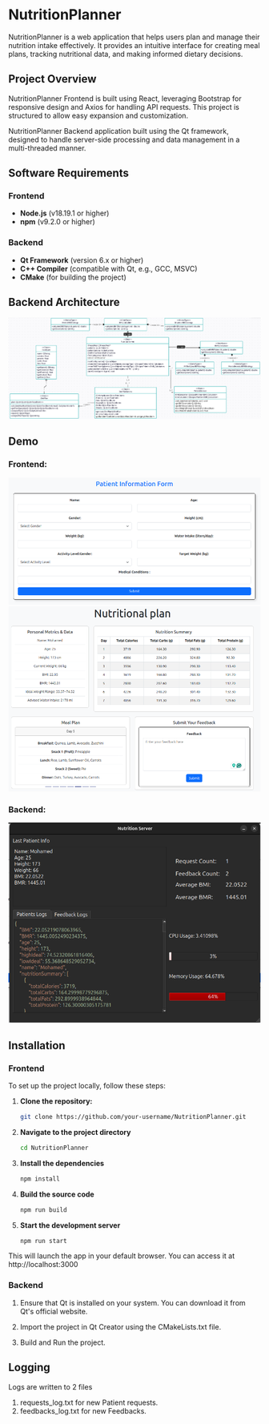 
# NutritionPlanner

NutritionPlanner is a web application that helps users plan and manage their nutrition intake effectively. It provides an intuitive interface for creating meal plans, tracking nutritional data, and making informed dietary decisions.

## Project Overview

NutritionPlanner Frontend is built using React, leveraging Bootstrap for responsive design and Axios for handling API requests. This project is structured to allow easy expansion and customization.

NutritionPlanner Backend application built using the Qt framework, designed to handle server-side processing and data management in a multi-threaded manner.

## Software Requirements

### Frontend
- **Node.js** (v18.19.1 or higher)
- **npm** (v9.2.0 or higher)

### Backend
- **Qt Framework** (version 6.x or higher)
- **C++ Compiler** (compatible with Qt, e.g., GCC, MSVC)
- **CMake** (for building the project)


## Backend Architecture

![Screenshot of the Application](Images/arch.png)


## Demo

### Frontend:

![Screenshot of the Application](Images/front1.png)
![Screenshot of the Application](Images/front2.png)

### Backend:
![Screenshot of the Application](Images/back.png)


## Installation

### Frontend

To set up the project locally, follow these steps:

1. **Clone the repository:**

   ```bash
   git clone https://github.com/your-username/NutritionPlanner.git
    ```

2. **Navigate to the project directory**
    ```bash
    cd NutritionPlanner
    ```

3. **Install the dependencies**
    ```bash
    npm install
    ```

4. **Build the source code**
    ```bash
    npm run build
    ```


5. **Start the development server**
    ```bash
    npm run start
    ```

This will launch the app in your default browser. You can access it at http://localhost:3000

### Backend

1. Ensure that Qt is installed on your system. You can download it from Qt's official website.

2. Import the project in Qt Creator using the CMakeLists.txt file.

3. Build and Run the project.

## Logging

Logs are written to 2 files 

1. requests_log.txt for new Patient requests.
2. feedbacks_log.txt for new Feedbacks.






